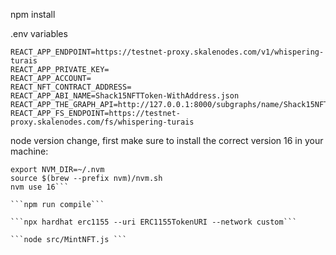 npm install

.env variables
```
REACT_APP_ENDPOINT=https://testnet-proxy.skalenodes.com/v1/whispering-turais
REACT_APP_PRIVATE_KEY=
REACT_APP_ACCOUNT=
REACT_NFT_CONTRACT_ADDRESS=
REACT_APP_ABI_NAME=Shack15NFTToken-WithAddress.json
REACT_APP_THE_GRAPH_API=http://127.0.0.1:8000/subgraphs/name/Shack15NFTToken
REACT_APP_FS_ENDPOINT=https://testnet-proxy.skalenodes.com/fs/whispering-turais

```

node version change, first make sure to install the correct version 16 in your machine:
```
export NVM_DIR=~/.nvm                      
source $(brew --prefix nvm)/nvm.sh
nvm use 16```

```npm run compile```

```npx hardhat erc1155 --uri ERC1155TokenURI --network custom```

```node src/MintNFT.js ```
